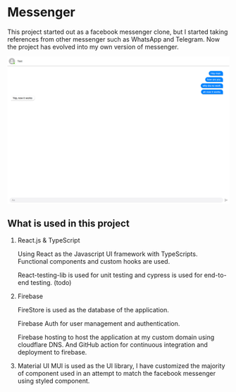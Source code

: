 # Messenger

This project started out as a facebook messenger clone, but I started taking references from other messenger such as WhatsApp and Telegram.
Now the project has evolved into my own version of messenger.

![screen](./docs/project-messenger.png)

## What is used in this project

1. React.js & TypeScript

    Using React as the Javascript UI framework with TypeScripts. Functional components and custom hooks are used.

    React-testing-lib is used for unit testing and cypress is used for end-to-end testing. (todo)

2. Firebase

    FireStore is used as the database of the application.

    Firebase Auth for user management and authentication.

    Firebase hosting to host the application at my custom domain using cloudflare DNS. And GitHub action for continuous integration and deployment to firebase.

3. Material UI
    MUI is used as the UI library, I have customized the majority of component used in an attempt to match the facebook messenger using styled component.
